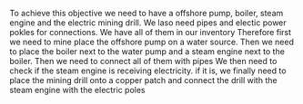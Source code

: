 To achieve this objective we need to have a offshore pump, boiler, steam engine and the electric mining drill. We laso need pipes and electic power pokles for connections. We have all of them in our inventory
Therefore first we need to mine place the offshore pump on a water source. Then we need to place the boiler next to the water pump and a steam engine next to the boiler. Then we need to connect all of them with pipes
We then need to check if the steam engine is receiving electricity.
if it is, we finally need to place the mining drill onto a copper patch and connect the drill with the steam engine with the electric poles
